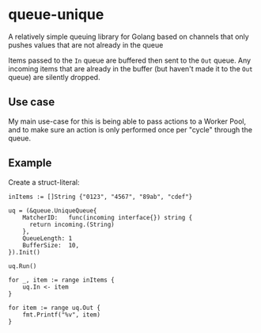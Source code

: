 # queue-unique

A relatively simple queuing library for Golang based on channels that only pushes values that are
not already in the queue

Items passed to the `In` queue are buffered then sent to the `Out` queue.
Any incoming items that are already in the buffer (but haven't made it to the `Out` queue) are
silently dropped.

## Use case

My main use-case for this is being able to pass actions to a Worker Pool, and to make sure an
action is only performed once per "cycle" through the queue.

## Example

Create a struct-literal:

```
inItems := []String {"0123", "4567", "89ab", "cdef"}

uq = (&queue.UniqueQueue{
    MatcherID:   func(incoming interface{}) string {
      return incoming.(String)
    },
    QueueLength: 1
    BufferSize:  10,
}).Init()

uq.Run()

for _, item := range inItems {
    uq.In <- item
}

for item := range uq.Out {
    fmt.Printf("%v", item)
}
